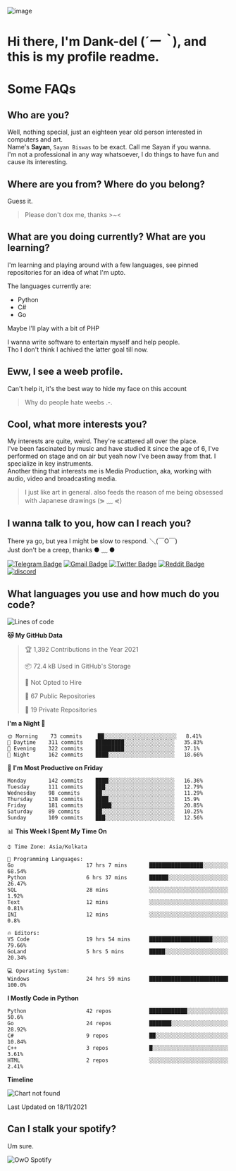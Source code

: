 ![image](https://user-images.githubusercontent.com/63096193/125182844-29f20800-e22f-11eb-8dc9-b0f2d29647bb.png)

# **Hi there, I'm Dank-del (*´ー｀*), and this is my profile readme.**
<!--  [![Profile views](https://gpvc.arturio.dev/dank-del)](https://github.com/dank-del) -->
# Some FAQs

## **Who are you?**

Well, nothing special, just an eighteen year old person interested in computers and art. \
Name's **Sayan**, `Sayan Biswas` to be exact. Call me Sayan if you wanna. \
I'm not a professional in any way whatsoever, I do things to have fun and cause its interesting.

## **Where are you from? Where do you belong?**

Guess it.
> Please don't dox me, thanks >~<

## **What are you doing currently? What are you learning?**

I'm learning and playing around with a few languages, see pinned repositories for an idea of what I'm upto.

The languages currently are:

- Python
- C#
- Go

Maybe I'll play with a bit of PHP

I wanna write software to entertain myself and help people. \
Tho I don't think I achived the latter goal till now.

## **Eww, I see a weeb profile.**

Can't help it, it's the best way to hide my face on this account
> Why do people hate weebs .-.

## **Cool, what more interests you?**

My interests are quite, weird. They're scattered all over the place. \
I've been fascinated by music and have studied it since the age of 6, I've performed on stage and on air but yeah now I've been away from that. I specialize in key instruments. \
Another thing that interests me is Media Production, aka, working with audio, video and broadcasting media.

> I just like art in general. also feeds the reason of me being obsessed with Japanese drawings (⋟ ﹏ ⋞)

## **I wanna talk to you, how can I reach you?**

There ya go, but yea I might be slow to respond. ＼(￣O￣) \
Just don't be a creep, thanks ● ﹏ ●

[![Telegram Badge](https://img.shields.io/badge/-dank_as_fuck-1ca0f1?style=flat-square&logo=telegram&logoColor=white&link=https://t.me/dank_as_fuck)](https://t.me/dank_as_fuck)
[![Gmail Badge](https://img.shields.io/badge/-chizuru@kanojo.tk-c14438?style=flat-square&logo=Gmail&logoColor=white&link=mailto:chizuru@kanojo.tk)](mailto:chizuru@kanojo.tk)
[![Twitter Badge](https://img.shields.io/twitter/follow/TheDankDel?style=social)](https://twitter.com/TheDankDel)
[![Reddit Badge](https://img.shields.io/reddit/user-karma/combined/dank_as_fuck_?style=social)](https://www.reddit.com/user/dank_as_fuck_/)
[![discord](https://discord-md-badge.vercel.app/api/shield/506536929152466945?style=social)](https://discordapp.com/users/506536929152466945)

## **What languages you use and how much do you code?**

<!--START_SECTION:waka-->
![Lines of code](https://img.shields.io/badge/From%20Hello%20World%20I%27ve%20Written-949433%20lines%20of%20code-blue)

**🐱 My GitHub Data** 

> 🏆 1,392 Contributions in the Year 2021
 > 
> 📦 72.4 kB Used in GitHub's Storage 
 > 
> 🚫 Not Opted to Hire
 > 
> 📜 67 Public Repositories 
 > 
> 🔑 19 Private Repositories  
 > 
**I'm a Night 🦉** 

```text
🌞 Morning    73 commits     ██░░░░░░░░░░░░░░░░░░░░░░░   8.41% 
🌆 Daytime    311 commits    █████████░░░░░░░░░░░░░░░░   35.83% 
🌃 Evening    322 commits    █████████░░░░░░░░░░░░░░░░   37.1% 
🌙 Night      162 commits    ████░░░░░░░░░░░░░░░░░░░░░   18.66%

```
📅 **I'm Most Productive on Friday** 

```text
Monday       142 commits    ████░░░░░░░░░░░░░░░░░░░░░   16.36% 
Tuesday      111 commits    ███░░░░░░░░░░░░░░░░░░░░░░   12.79% 
Wednesday    98 commits     ██░░░░░░░░░░░░░░░░░░░░░░░   11.29% 
Thursday     138 commits    ████░░░░░░░░░░░░░░░░░░░░░   15.9% 
Friday       181 commits    █████░░░░░░░░░░░░░░░░░░░░   20.85% 
Saturday     89 commits     ██░░░░░░░░░░░░░░░░░░░░░░░   10.25% 
Sunday       109 commits    ███░░░░░░░░░░░░░░░░░░░░░░   12.56%

```


📊 **This Week I Spent My Time On** 

```text
⌚︎ Time Zone: Asia/Kolkata

💬 Programming Languages: 
Go                       17 hrs 7 mins       █████████████████░░░░░░░░   68.54% 
Python                   6 hrs 37 mins       ██████░░░░░░░░░░░░░░░░░░░   26.47% 
SQL                      28 mins             ░░░░░░░░░░░░░░░░░░░░░░░░░   1.92% 
Text                     12 mins             ░░░░░░░░░░░░░░░░░░░░░░░░░   0.81% 
INI                      12 mins             ░░░░░░░░░░░░░░░░░░░░░░░░░   0.8%

🔥 Editors: 
VS Code                  19 hrs 54 mins      ████████████████████░░░░░   79.66% 
GoLand                   5 hrs 5 mins        █████░░░░░░░░░░░░░░░░░░░░   20.34%

💻 Operating System: 
Windows                  24 hrs 59 mins      █████████████████████████   100.0%

```

**I Mostly Code in Python** 

```text
Python                   42 repos            ████████████░░░░░░░░░░░░░   50.6% 
Go                       24 repos            ███████░░░░░░░░░░░░░░░░░░   28.92% 
C#                       9 repos             ██░░░░░░░░░░░░░░░░░░░░░░░   10.84% 
C++                      3 repos             █░░░░░░░░░░░░░░░░░░░░░░░░   3.61% 
HTML                     2 repos             ░░░░░░░░░░░░░░░░░░░░░░░░░   2.41%

```


**Timeline**

![Chart not found](https://raw.githubusercontent.com/Dank-del/Dank-del/main/charts/bar_graph.png) 


 Last Updated on 18/11/2021
<!--END_SECTION:waka-->

## **Can I stalk your spotify?**

Um sure.

![OwO Spotify](https://spotify-recently-played-readme.vercel.app/api?user=31fdrsslnr7nvq4ytqwtw7c4rxfm&count=5)
